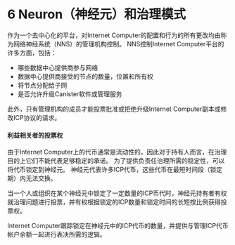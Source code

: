 # 6 Neuron（神经元）和治理模式

作为一个去中心化的平台，对Internet Computer的配置和行为的所有更改均由称为网络神经系统（NNS）的管理机构控制。 NNS控制Internet Computer平台的许多方面，包括：

* 哪些数据中心提供商参与网络
* 数据中心提供商接受的节点的数量，位置和所有权
* 将节点分配给子网
* 是否允许升级Canister软件或管理服务

此外，只有管理机构的成员才能投票批准或拒绝升级Internet Computer副本或修改ICP协议的请求。

#### 利益相关者的投票权

由于Internet Computer上的代币通常是流动性的，因此对于持有人而言，在治理目的上它们不能代表足够稳定的承诺。 为了提供负责任治理所需的稳定性，可以将代币锁定到神经元。 神经元代表许多ICP代币，这些代币在最短时间段（锁定期）内无法交换。

当一个人或组织在某个神经元中锁定了一定数量的ICP币代时，神经元持有者有权就治理问题进行投票，并有权根据锁定的ICP数量和锁定时间的长短按比例获得投票权。

Internet Computer跟踪锁定在神经元中的ICP代币的数量，并提供与管理ICP代币帐户余额一起进行表决所需的逻辑。

